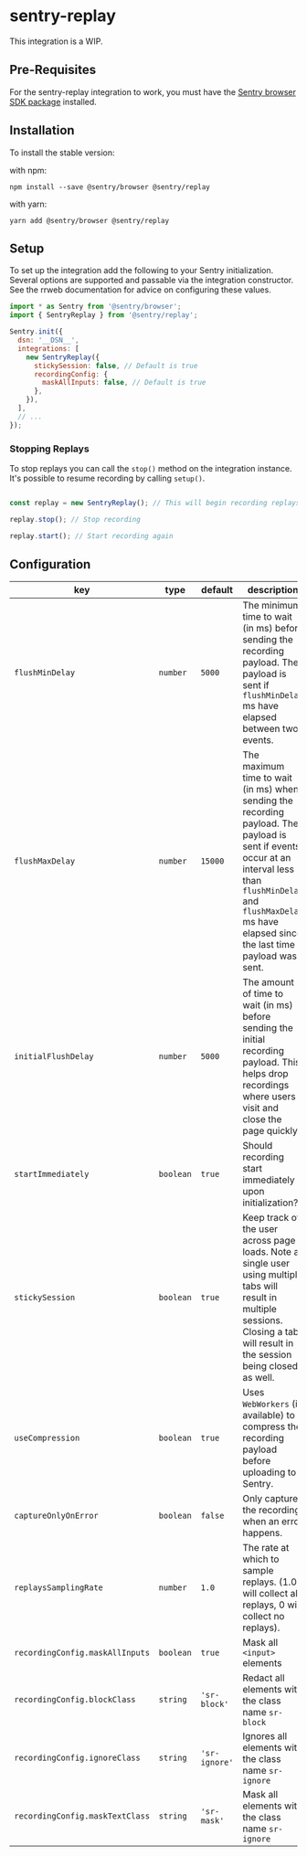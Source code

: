 # sentry-replay

This integration is a WIP.

## Pre-Requisites

For the sentry-replay integration to work, you must have the [Sentry browser SDK package](https://www.npmjs.com/package/@sentry/browser) installed.

## Installation

To install the stable version:

with npm:

```shell
npm install --save @sentry/browser @sentry/replay
```

with yarn:

```shell
yarn add @sentry/browser @sentry/replay
```

## Setup

To set up the integration add the following to your Sentry initialization. Several options are supported and passable via the integration constructor.
See the rrweb documentation for advice on configuring these values.


```javascript
import * as Sentry from '@sentry/browser';
import { SentryReplay } from '@sentry/replay';

Sentry.init({
  dsn: '__DSN__',
  integrations: [
    new SentryReplay({
      stickySession: false, // Default is true
      recordingConfig: {
        maskAllInputs: false, // Default is true
      },
    }),
  ],
  // ...
});
```

### Stopping Replays

To stop replays you can call the `stop()` method on the integration instance. It's possible to resume recording by calling `setup()`.

```javascript

const replay = new SentryReplay(); // This will begin recording replays

replay.stop(); // Stop recording

replay.start(); // Start recording again
```

## Configuration

| key | type | default | description |
| --- | ---- | ------- | ----------- |
| `flushMinDelay` | `number` | `5000` | The minimum time to wait (in ms) before sending the recording payload. The payload is sent if `flushMinDelay` ms have elapsed between two events. |
| `flushMaxDelay` | `number` | `15000` | The maximum time to wait (in ms) when sending the recording payload. The payload is sent if events occur at an interval less than `flushMinDelay` and `flushMaxDelay` ms have elapsed since the last time a payload was sent. |
| `initialFlushDelay` | `number` | `5000` | The amount of time to wait (in ms) before sending the initial recording payload. This helps drop recordings where users visit and close the page quickly. |
| `startImmediately` | `boolean` | `true` | Should recording start immediately upon initialization? |
| `stickySession` | `boolean` | `true` | Keep track of the user across page loads. Note a single user using multiple tabs will result in multiple sessions. Closing a tab will result in the session being closed as well. |
| `useCompression` | `boolean` | `true` | Uses `WebWorkers` (if available) to compress the recording payload before uploading to Sentry. |
| `captureOnlyOnError` | `boolean` | `false` | Only capture the recording when an error happens. |
| `replaysSamplingRate` | `number` | `1.0` | The rate at which to sample replays. (1.0 will collect all replays, 0 will collect no replays). |
| `recordingConfig.maskAllInputs` | `boolean` | `true` | Mask all `<input>` elements |
| `recordingConfig.blockClass` | `string` | `'sr-block'` | Redact all elements with the class name `sr-block` |
| `recordingConfig.ignoreClass` | `string` | `'sr-ignore'` | Ignores all elements with the class name `sr-ignore` |
| `recordingConfig.maskTextClass` | `string` | `'sr-mask'` | Mask all elements with the class name `sr-ignore` |
